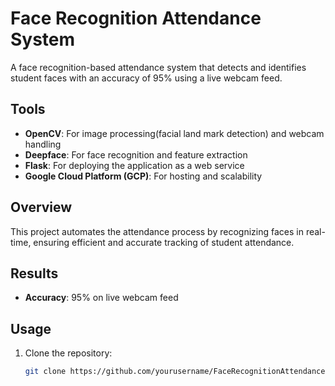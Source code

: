 # Face Recognition Attendance System

A face recognition-based attendance system that detects and identifies student faces with an accuracy of 95% using a live webcam feed.

## Tools
- **OpenCV**: For image processing(facial land mark detection) and webcam handling
- **Deepface**: For face recognition and feature extraction
- **Flask**: For deploying the application as a web service
- **Google Cloud Platform (GCP)**: For hosting and scalability

## Overview
This project automates the attendance process by recognizing faces in real-time, ensuring efficient and accurate tracking of student attendance.

## Results
- **Accuracy**: 95% on live webcam feed

## Usage
1. Clone the repository:
   ```bash
   git clone https://github.com/yourusername/FaceRecognitionAttendanceSystem.git
